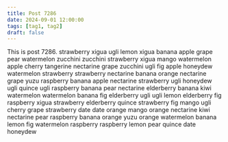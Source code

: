 ```yaml
---
title: Post 7286
date: 2024-09-01 12:00:00
tags: [tag1, tag2]
draft: false
---
```

This is post 7286.
strawberry
xigua
ugli
lemon
xigua
banana
apple
grape
pear
watermelon
zucchini
zucchini
strawberry
xigua
mango
watermelon
apple
cherry
tangerine
nectarine
grape
zucchini
ugli
fig
apple
honeydew
watermelon
strawberry
strawberry
nectarine
banana
orange
nectarine
grape
yuzu
raspberry
banana
apple
nectarine
strawberry
ugli
honeydew
ugli
quince
ugli
raspberry
banana
pear
nectarine
elderberry
banana
kiwi
watermelon
watermelon
banana
fig
elderberry
ugli
ugli
lemon
elderberry
fig
raspberry
xigua
strawberry
elderberry
quince
strawberry
fig
mango
ugli
cherry
grape
strawberry
date
date
orange
mango
orange
nectarine
kiwi
nectarine
pear
raspberry
banana
orange
yuzu
orange
watermelon
banana
lemon
fig
watermelon
raspberry
raspberry
lemon
pear
quince
date
honeydew
